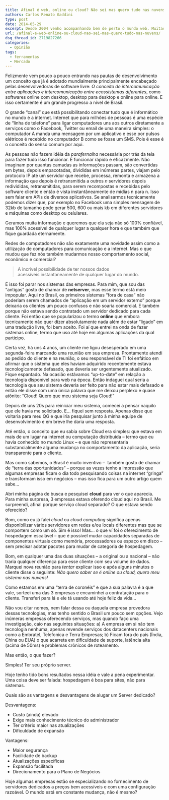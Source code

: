 ```yaml
---
title: Afinal é web, online ou cloud? Não sei mas quero tudo nas nuvens!
authors: Carlos Renato Gaddini
type: post
date: 2014-05-29
excerpt: Desde 2004 venho acompanhando bem de perto o mundo web. Muitas empresas vem ano após ano investindo pesado para tirar as informações de dentro da empresa, literalmente. Várias vertentes tem sido abordadas por empresas de software que precisam determinantemente exteriorizar  os dados de seus clientes, afinal tudo cada dia está mais conectado.
url: /afinal-e-web-online-ou-cloud-nao-sei-mas-quero-tudo-nas-nuvens/
dsq_thread_id: 2719827266
categories:
  - Opinião
tags:
  - ferramentas
  - Mercado
---
```

Felizmente vem pouco a pouco entrando nas pautas de desenvolvimento um conceito que já é adotado mundialmente principalmente encabeçado pelas desenvolvedoras de software livre: _O conceito de intercomunicação entre aplicações e intercomunicação entre ecossistemas diferentes_, como softwares online com desktop, desktop para desktop e online para online. E isso certamente é um grande progresso a nível de Brasil.

O grande “canal” que está possibilitando conectar tudo que é informático no mundo é a internet. Internet que para milhões de pessoas é uma espécie de “linha de telefone” para ligar computadores uns aos outros diretamente a serviços como o Facebook, Twitter ou email de uma maneira simples: o computador A manda uma mensagem por um aplicativo e esse por pulsos elétricos é recebido no computador B como se fosse um SMS. Pois é esse é o conceito do senso comum por aqui.

As pessoas não fazem idéia da _parafernalha_ necessária por trás da tela para fazer tudo isso funcionar. E funcionar rápido e eficazmente. Não imaginam por quantas camadas as informações passam, são convertidas em bytes, depois empacotadas, divididas em inúmeras partes, viajam pelo protocolo IP até um servidor que recebe, processa, remonta e armazena a informação que depois é retransmitida a outros _n_ servidores depois redivididas, retransmitidas, para serem recompostas e recebidas pelo software cliente e então é vista instantâneamente de mídias n para n. Isso sem falar em APIs de diversos aplicativos. Se analisarmos tecnicamente podemos dizer que, por exemplo no Facebook uma simples mensagem de 32kb de tamanho pode gerar 500, 600 ou mais kb em diferentes servidores e máquinas como desktop ou celulares.

Geramos muita informação e queremos que ela seja não só 100% confiável, mas 100% acessível de qualquer lugar a qualquer hora e que também que fique guardada eternamente.

Redes de computadores não são exatamente uma novidade assim como a utilização de computadores para comunicação e a internet. Mas o que mudou que fez nós também mudarmos nosso comportamento social, econômico e comercial?

> A incrível possibilidade de ter nossos dados acessíveis instantaneamente de qualquer lugar do mundo.

E isso foi parar nos sistemas das empresas. Para mim, que sou das “antigas” gosto de chamar de **netserver**, mas esse termo está meio impopular. Aqui no Brasil, os primeiros sistemas “fora de casa” não poderiam serem chamados de “aplicação em um servidor externo” porque deixaria os clientes um pouco confusos e não soaria comercial. E também porque não estava sendo contratado um servidor dedicado para cada cliente. Foi então que se popularizou o termo **online** que embora tecnicamente não quer dizer absolutamente nada além de estar “ligado” em uma tradução livre, foi bem aceito. Foi aí que entrei na onda de fazer sistemas online, termo que uso até hoje em algumas aplicações da qual participo.

Certa vez, há uns 4 anos, um cliente me ligou desesperado em uma segunda-feira marcando uma reunião em sua empresa. Prontamente atendi ao pedido do cliente e na reunião, o seu responsável de TI foi enfático em afirmar que o sistema que eles haviam adquirido recentemente estava tecnologicamente defasado, que deveria ser urgentemente atualizado. Fique espantado. Na ocasião estávamos “up-to-date” em relação a tecnologia disponível para web na época. Então indaguei qual seria a tecnologia que seu sistema deveria ser feito para não estar mais defasado e então ele disse com uma única palavra que me deixou perplexo e quase atônito: &#8220;Cloud! Quero que meu sistema seja Cloud!&#8221;
  
Depois de uns 20s para reiniciar meu sistema, comecei a pensar naquilo que ele havia me solicitado. E&#8230; fiquei sem resposta. Apenas disse que voltaria para meu QG e que iria pesquisar junto à minha equipe de desenvolvimento e em breve lhe daria uma resposta.

Até então, o conceito que eu sabia sobre Cloud era simples: que estava em mais de um lugar na internet ou computação distribuída &#8211; termo que eu havia conhecido no mundo Linux &#8211; e que não representaria substancialmente alguma mudança no comportamento da aplicação, seria transparente para o cliente.

Mas como sabemos, o Brasil é muito inventivo &#8211;  também gosto de chamar de “terra das oportunidades” &#8211; porque as vezes tenho a impressão que algumas empresas ficam o dia todo pesquisando coisas na internet “gringa” e transformam isso em negócios &#8211; mas isso fica para um outro artigo quem sabe…

Abri minha página de busca e pesquisei **cloud** para ver o que aparecia. Para minha surpresa, 3 empresas estava oferendo cloud aqui no Brasil. Me surpreendi, afinal porque serviço cloud separado? O que estava sendo oferecido?

Bom, como eu já falei _cloud_ ou _cloud computing_ significa apenas disponibilizar vários servidores em redes e/ou locais diferentes mas que se comportem como um só. Sim é isso! Mas… o que ví foi o oferecimento de hospedagem escalável &#8211; que é possível mudar capacidades separadas de componentes virtuais como memória, processadores ou espaço em disco &#8211; sem precisar adotar pacotes para mudar de categoria de hospedagem.

Bom, em qualquer uma das duas situações &#8211; a original ou a nacional &#8211; não traria qualquer diferença para esse cliente com seu volume de dados. Marquei nova reunião para _tentar_ explicar isso e após alguns minutos o cliente disse o seguinte: _Não quero saber se é online ou cloud, quero meu sistema nas nuvens!_

Como estamos em uma “terra de coronéis” e que a sua palavra é a que vale, sorteei uma das 3 empresas e encaminhei a contratação para o cliente. Transferi para lá e ele tá usando até hoje feliz da vida…

Não vou citar nomes, nem falar dessa ou daquela empresa provedora dessas tecnologias, mas tenho sentido o Brasil um pouco sem opções. Vejo inúmeras empresas oferecendo serviços, mas quando faço uma investigação, caio nas seguintes situações: a) A empresa em si não tem tecnologia nenhuma, apenas revende serviços dos datacenters nacionais como a Embratel, Telefonica e Terra Empresas; b) Ficam fora do país (Índia, China ou EUA) o que acarreta em dificuldade de suporte, latência alta (acima de 50ms) e problemas crônicos de roteamento.

Mas então, o que fazer?

Simples! Ter seu próprio server.

Hoje tenho tido bons resultados nessa idéia e vale a pena experimentar. Uma coisa deve ser falada: hospedagem é boa para sites, não para sistemas.

Quais são as vantagens e desvantagens de alugar um Server dedicado?

Desvantagens:

  * Custo (ainda) elevado
  * Exige mais conhecimento técnico do administrador
  * Ter critério maior nas atualizações
  * Dificuldade de expansão

Vantagens:

  * Maior segurança
  * Facilidade de backup
  * Atualizações específicas
  * Expansão facilitada
  * Direcionamento para o Plano de Negócios

Hoje algumas empresas estão se especializando no fornecimento de servidores dedicados a preços bem acessíveis e com uma configuração razoável. O mundo está em constante mudança, não é mesmo?